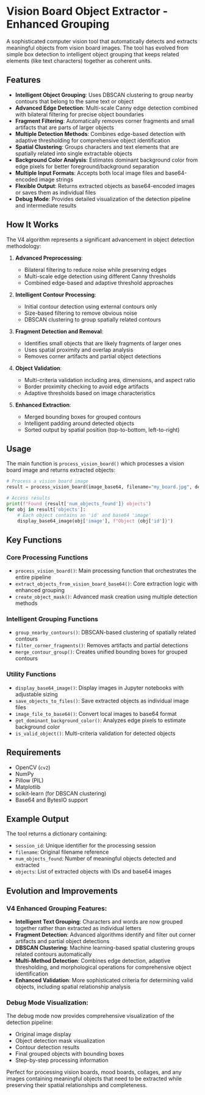 # Vision Board Object Extractor - Enhanced Grouping

A sophisticated computer vision tool that automatically detects and extracts meaningful objects from vision board images. The tool has evolved from simple box detection to intelligent object grouping that keeps related elements (like text characters) together as coherent units.

## Features

- **Intelligent Object Grouping**: Uses DBSCAN clustering to group nearby contours that belong to the same text or object
- **Advanced Edge Detection**: Multi-scale Canny edge detection combined with bilateral filtering for precise object boundaries
- **Fragment Filtering**: Automatically removes corner fragments and small artifacts that are parts of larger objects
- **Multiple Detection Methods**: Combines edge-based detection with adaptive thresholding for comprehensive object identification
- **Spatial Clustering**: Groups characters and text elements that are spatially related into single extractable objects
- **Background Color Analysis**: Estimates dominant background color from edge pixels for better foreground/background separation
- **Multiple Input Formats**: Accepts both local image files and base64-encoded image strings
- **Flexible Output**: Returns extracted objects as base64-encoded images or saves them as individual files
- **Debug Mode**: Provides detailed visualization of the detection pipeline and intermediate results

## How It Works

The V4 algorithm represents a significant advancement in object detection methodology:

1. **Advanced Preprocessing**:

   - Bilateral filtering to reduce noise while preserving edges
   - Multi-scale edge detection using different Canny thresholds
   - Combined edge-based and adaptive threshold approaches

2. **Intelligent Contour Processing**:

   - Initial contour detection using external contours only
   - Size-based filtering to remove obvious noise
   - DBSCAN clustering to group spatially related contours

3. **Fragment Detection and Removal**:

   - Identifies small objects that are likely fragments of larger ones
   - Uses spatial proximity and overlap analysis
   - Removes corner artifacts and partial object detections

4. **Object Validation**:

   - Multi-criteria validation including area, dimensions, and aspect ratio
   - Border proximity checking to avoid edge artifacts
   - Adaptive thresholds based on image characteristics

5. **Enhanced Extraction**:
   - Merged bounding boxes for grouped contours
   - Intelligent padding around detected objects
   - Sorted output by spatial position (top-to-bottom, left-to-right)

## Usage

The main function is `process_vision_board()` which processes a vision board image and returns extracted objects:

```python
# Process a vision board image
result = process_vision_board(image_base64, filename="my_board.jpg", debug=True)

# Access results
print(f"Found {result['num_objects_found']} objects")
for obj in result['objects']:
    # Each object contains an 'id' and base64 'image'
    display_base64_image(obj['image'], f"Object {obj['id']}")
```

## Key Functions

### Core Processing Functions

- `process_vision_board()`: Main processing function that orchestrates the entire pipeline
- `extract_objects_from_vision_board_base64()`: Core extraction logic with enhanced grouping
- `create_object_mask()`: Advanced mask creation using multiple detection methods

### Intelligent Grouping Functions

- `group_nearby_contours()`: DBSCAN-based clustering of spatially related contours
- `filter_corner_fragments()`: Removes artifacts and partial detections
- `merge_contour_group()`: Creates unified bounding boxes for grouped contours

### Utility Functions

- `display_base64_image()`: Display images in Jupyter notebooks with adjustable sizing
- `save_objects_to_files()`: Save extracted objects as individual image files
- `image_file_to_base64()`: Convert local images to base64 format
- `get_dominant_background_color()`: Analyzes edge pixels to estimate background color
- `is_valid_object()`: Multi-criteria validation for detected objects

## Requirements

- OpenCV (`cv2`)
- NumPy
- Pillow (PIL)
- Matplotlib
- scikit-learn (for DBSCAN clustering)
- Base64 and BytesIO support

## Example Output

The tool returns a dictionary containing:

- `session_id`: Unique identifier for the processing session
- `filename`: Original filename reference
- `num_objects_found`: Number of meaningful objects detected and extracted
- `objects`: List of extracted objects with IDs and base64 images

## Evolution and Improvements

### V4 Enhanced Grouping Features:

- **Intelligent Text Grouping**: Characters and words are now grouped together rather than extracted as individual letters
- **Fragment Detection**: Advanced algorithms identify and filter out corner artifacts and partial object detections
- **DBSCAN Clustering**: Machine learning-based spatial clustering groups related contours automatically
- **Multi-Method Detection**: Combines edge detection, adaptive thresholding, and morphological operations for comprehensive object identification
- **Enhanced Validation**: More sophisticated criteria for determining valid objects, including spatial relationship analysis

### Debug Mode Visualization:

The debug mode now provides comprehensive visualization of the detection pipeline:

- Original image display
- Object detection mask visualization
- Contour detection results
- Final grouped objects with bounding boxes
- Step-by-step processing information

Perfect for processing vision boards, mood boards, collages, and any images containing meaningful objects that need to be extracted while preserving their spatial relationships and completeness.
